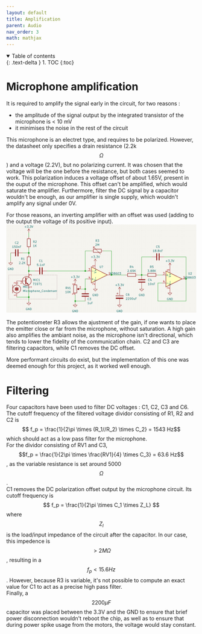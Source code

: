 ```yaml
---
layout: default
title: Amplification
parent: Audio
nav_order: 3
math: mathjax
---
```


<details open markdown="block">
  <summary>
    Table of contents
  </summary>
  {: .text-delta }
1. TOC
{:toc}
</details>

# Microphone amplification
It is required to amplify the signal early in the circuit, for two reasons :
- the amplitude of the signal output by the integrated transistor of the microphone is < 10 mV
- it minimises the noise in the rest of the circuit

This microphone is an electret type, and requires to be polarized. 
However, the datasheet only specifies a drain resistance (2.2k$$ \Omega $$) and a voltage (2.2V), but no polarizing current. 
It was chosen that the voltage will be the one before the resistance, but both cases seemed to work.
This polarization induces a voltage offset of about 1.65V, present in the ouput of the microphone. 
This offset can't be amplified, which would saturate the amplifier.
Furthermore, filter the DC signal by a capacitor wouldn't be enough, as our amplifier is single supply, which wouldn't amplify any signal under 0V. 

For those reasons, an inverting amplifier with an offset was used (adding to the output the voltage of its positive input).
![image](../assets/images/audio/full_circuit.png)

The potentiometer R3 allows the ajustment of the gain, if one wants to place the emitter close or far from the microphone, without saturation.
A high gain also amplifies the ambiant noise, as the microphone isn't directional, which tends to lower the fidelity of the communication chain.
C2 and C3 are filtering capacitors, while C1 removes the DC offset.  

More performant circuits do exist, but the implementation of this one was deemed enough for this project, as it worked well enough.

# Filtering

Four capacitors have been used to filter DC voltages : C1, C2, C3 and C6.
The cutoff frequency of the filtered voltage dividor consisting of R1, R2 and C2 is $$ f_p = \frac{1}{2\pi \times (R_1//R_2) \times C_2} = 1543 Hz$$ which should act as a low pass filter for the microphone.  
For the dividor consisting of RV1 and C3, $$f_p = \frac{1}{2\pi \times \frac{RV1}{4} \times C_3} = 63.6 Hz$$, as the variable resistance is set around 5000 $$\Omega$$.  
C1 removes the DC polarization offset output by the microphone circuit. Its cutoff frequency is $$ f_p = \frac{1}{2\pi \times C_1 \times Z_L} $$ where $$ Z_l $$ is the load/input impedance of the circuit after the capacitor.
In our case, this impedence is $$ > 2M \Omega$$, resulting in a $$f_p < 15.6 Hz$$. However, because R3 is variable, it's not possible to compute an exact value for C1 to act as a precise high pass filter.   
Finally, a $$ 2200 \mu F$$ capacitor was placed between the 3.3V and the GND to ensure that brief power disconnection wouldn't reboot the chip, as well as to ensure that during power spike usage from the motors, the voltage would stay constant.
